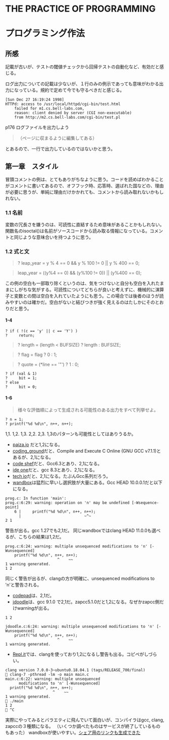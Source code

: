 # THE PRACTICE OF PROGRAMMING
# プログラミング作法

## 所感
記載が古いが、テストの閾値チェックから回帰テストの自動化など、有効だと感じる。

ログ出力についての記載は少ないが、１行のみの例示であっても意味がわかる出力になっている。規約で定めて今でも守るべきだと感じる。
```
[Sun Dec 27 16:19:24 1998]
HTTPd: access to /usr/local/httpd/cgi-bin/test.html
    failed for m1.cs.bell-labs.com,
    reason: client denied by server (CGI non-executable)
    from http://m2.cs.bell-labs.com/cgi-bin/test.pl
```
p176 ログファイルを出力しよう
>（ページに収まるように編集してある）

とあるので、一行で出力しているのではないかと思う。

## 第一章　スタイル
冒頭コメントの例は、とてもありがちなように思う。コードを読めばわかることがコメントに書いてあるので、オフフック時、応答時、選ばれた国などの、理由が必要に思うが、単純に理由だけかかれても、コメントから読み取れないかもしれない。
### 1.1 名前
変数の冗長さを嫌うのは、可読性に直結するため意味があることかもしれない。関数名のisoctal()は名前がソースコードから読み取る情報になっている。コメントと同じような意味合いを持つように思う。
### 1.2 式と文
> ? leap_year = y % 4 == 0 && y % 100 != 0 || y % 400 == 0;

> leap_year = ((y%4 == 0) && (y%100 != 0)) || (y%400 == 0);  

この例の空白も一部取り除くというのは、気をつけないと自分も空白を入れたままにしがちな気がする。可読性についてどちらが良いと考えずに、機械的に演算子と変数との間は空白を入れていたようにも思う。この場合では後者のほうが読みやすいのは確かだ。空白がないと結びつきが強く見えるのはたしかにそのとおりだと思う。

#### 1-4
```
? if ( !(c == 'y' || c == 'Y') )
?     return;
```
>? length = (length < BUFSIZE) ? length : BUFSIZE;

>? flag = flag ? 0 : 1;

>? quote = (*line == '"') ? 1 : 0;

```
? if (val & 1)
?     bit = 1;
? else
?     bit = 0;
```

#### 1-6
>様々な評価順によって生成される可能性のある出力をすべて列挙せよ。

```
? n = 1;
? printf("%d %d\n", n++, n++);
```
1,1. 1,2. 1,3. 2,2. 2,3. 
1,3のパターンも可能性としてはありうるか。
- [paiza.io](https://paiza.io/projects/7RfBUir8Q_Lts22Ai97S-g?language=c) だと1,2になる。
- [coding_ground](https://www.tutorialspoint.com/compile_c_online.php)だと、Compile and Execute C Online (GNU GCC v7.1.1)とあるが、2,1になる。
- [code shef](https://www.codechef.com/ide)だと、Gcc6.3とあり、2,1になる。
- [ide one](https://ideone.com/enGkHn)だと、gcc 8.3とあり、2,1になる。
- [tech io](https://tech.io/snippet?l=c)だと、2,1になる。たぶんGcc系列だろう。
- [wandbox](https://wandbox.org/)は猛烈に早いし選択肢が大量にある。Gcc HEAD 10.0.0.1だと以下になる。
```
prog.c: In function 'main':
prog.c:6:29: warning: operation on 'n' may be undefined [-Wsequence-point]
    6 |     printf("%d %d\n", n++, n++);
      |                            ~^~
2 1
```
警告が出る。gcc 1.27でも2,1だ。
同じwandboxではclang HEAD 11.0.0も選べるが、こちらの結果は1,2だ。
```
prog.c:6:24: warning: multiple unsequenced modifications to 'n' [-Wunsequenced]
    printf("%d %d\n", n++, n++);
                       ^    ~~
1 warning generated.
1 2

```
同じく警告が出るが、clangの方が明確に、unsequenced modifications to 'n'と警告される。
- [codepad](http://codepad.org/68WJYzeS)は、2,1だ。
- [jdoodle](https://www.jdoodle.com/c-online-compiler/)は、gcc 9.1.0 で2,1だ。zapcc5.1.0だと1,2になる。なぜかzapcc側だけwarningが出る。
```
1 2

jdoodle.c:6:24: warning: multiple unsequenced modifications to 'n' [-Wunsequenced]
    printf("%d %d\n", n++, n++);
                       ^    ~~
1 warning generated.

```

- [Repl.it](https://repl.it/languages/c)では、clangを使っており1,2になるし警告も出る。コピペがしづらい。
```
clang version 7.0.0-3~ubuntu0.18.04.1 (tags/RELEASE_700/final)
 clang-7 -pthread -lm -o main main.c
main.c:6:22: warning: multiple unsequenced
      modifications to 'n' [-Wunsequenced]
  printf("%d %d\n", n++, n++);
                     ^    ~~
1 warning generated.
 ./main
1 2
 ^C
```

実際にやってみるとバラエティに飛んでいて面白いが、コンパイラはgcc, clang, zapccの３種類になる。
（いくつか調べたものはサービスが終了しているものもあった）
wandboxが使いやすい。[シェア用のリンクも生成できた](https://wandbox.org/permlink/tE8vWRYTGRqOF9Jp)

